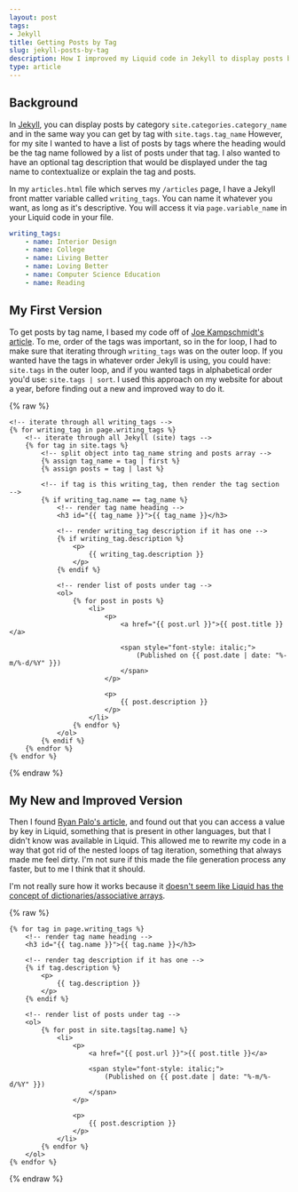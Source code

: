 ```yaml
---
layout: post
tags:
- Jekyll
title: Getting Posts by Tag
slug: jekyll-posts-by-tag
description: How I improved my Liquid code in Jekyll to display posts by tag.
type: article
---
```


## Background

In [Jekyll](https://jekyllrb.com), you can display posts by category `site.categories.category_name` and in the same way you can get by tag with `site.tags.tag_name` However, for my site I wanted to have a list of posts by tags where the heading would be the tag name followed by a list of posts under that tag. I also wanted to have an optional tag description that would be displayed under the tag name to contextualize or explain the tag and posts.

In my `articles.html` file which serves my `/articles` page, I have a Jekyll front matter variable called `writing_tags`. You can name it whatever you want, as long as it's descriptive. You will access it via `page.variable_name` in your Liquid code in your file.

```yaml
writing_tags:
    - name: Interior Design
    - name: College
    - name: Living Better
    - name: Loving Better
    - name: Computer Science Education
    - name: Reading
```

## My First Version

To get posts by tag name, I based my code off of [Joe Kampschmidt's article](https://www.jokecamp.com/blog/listing-jekyll-posts-by-tag). To me, order of the tags was important, so in the for loop, I had to make sure that iterating through `writing_tags` was on the outer loop. If you wanted have the tags in whatever order Jekyll is using, you could have: `site.tags` in the outer loop, and if you wanted tags in alphabetical order you'd use: `site.tags | sort`. I used this approach on my website for about a year, before finding out a new and improved way to do it.

{% raw %}
```liquid
<!-- iterate through all writing_tags -->
{% for writing_tag in page.writing_tags %}
    <!-- iterate through all Jekyll (site) tags -->
    {% for tag in site.tags %}
        <!-- split object into tag_name string and posts array -->
        {% assign tag_name = tag | first %}
        {% assign posts = tag | last %}
        
        <!-- if tag is this writing_tag, then render the tag section  -->
        {% if writing_tag.name == tag_name %}
            <!-- render tag name heading -->
            <h3 id="{{ tag_name }}">{{ tag_name }}</h3>

            <!-- render writing_tag description if it has one -->
            {% if writing_tag.description %}
                <p>
                    {{ writing_tag.description }}
                </p>
            {% endif %}

            <!-- render list of posts under tag -->
            <ol>
                {% for post in posts %}
                    <li>
                        <p>
                            <a href="{{ post.url }}">{{ post.title }}</a>

                            <span style="font-style: italic;">
                                (Published on {{ post.date | date: "%-m/%-d/%Y" }})
                            </span>
                        </p>
                                        
                        <p>
                            {{ post.description }}
                        </p>
                    </li>
                {% endfor %}
            </ol>
        {% endif %}
    {% endfor %}
{% endfor %}
```
{% endraw %}

## My New and Improved Version

Then I found [Ryan Palo's article](https://www.assertnotmagic.com/2017/04/25/jekyll-tags-the-easy-way/), and found out that you can access a value by key in Liquid, something that is present in other languages, but that I didn't know was available in Liquid. This allowed me to rewrite my code in a way that got rid of the nested loops of tag iteration, something that always made me feel dirty. I'm not sure if this made the file generation process any faster, but to me I think that it should.

I'm not really sure how it works because it [doesn't seem like Liquid has the concept of dictionaries/associative arrays](https://stackoverflow.com/questions/67691445/how-to-create-or-define-a-dictionary-in-liquid-templates).

{% raw %}
```liquid
{% for tag in page.writing_tags %}
    <!-- render tag name heading -->
    <h3 id="{{ tag.name }}">{{ tag.name }}</h3>

    <!-- render tag description if it has one -->
    {% if tag.description %}
        <p>
            {{ tag.description }}
        </p>
    {% endif %}

    <!-- render list of posts under tag -->
    <ol>
        {% for post in site.tags[tag.name] %}
            <li>
                <p>
                    <a href="{{ post.url }}">{{ post.title }}</a>

                    <span style="font-style: italic;">
                        (Published on {{ post.date | date: "%-m/%-d/%Y" }})
                    </span>
                </p>
                                        
                <p>
                    {{ post.description }}
                </p>
            </li>
        {% endfor %}
    </ol>
{% endfor %}
```
{% endraw %}
